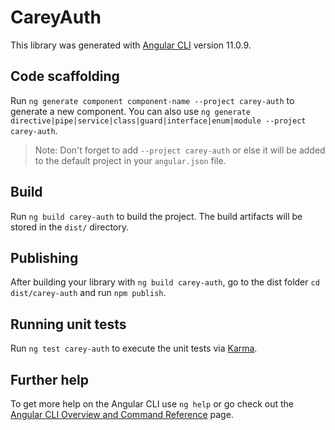 # CareyAuth

This library was generated with [Angular CLI](https://github.com/angular/angular-cli) version 11.0.9.

## Code scaffolding

Run `ng generate component component-name --project carey-auth` to generate a new component. You can also use `ng generate directive|pipe|service|class|guard|interface|enum|module --project carey-auth`.
> Note: Don't forget to add `--project carey-auth` or else it will be added to the default project in your `angular.json` file. 

## Build

Run `ng build carey-auth` to build the project. The build artifacts will be stored in the `dist/` directory.

## Publishing

After building your library with `ng build carey-auth`, go to the dist folder `cd dist/carey-auth` and run `npm publish`.

## Running unit tests

Run `ng test carey-auth` to execute the unit tests via [Karma](https://karma-runner.github.io).

## Further help

To get more help on the Angular CLI use `ng help` or go check out the [Angular CLI Overview and Command Reference](https://angular.io/cli) page.
